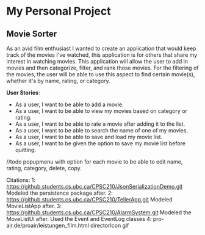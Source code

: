 # My Personal Project

## Movie Sorter

As an avid film enthusiast I wanted to create an application that 
would keep track of the movies I've watched, this application is for others that share 
my interest in watching movies. This application will allow the user to add in movies and then 
categorize, filter, and rank those movies. For the filtering of the movies, 
the user will be able to use this aspect to find certain movie(s), whether it's by name, rating, or category.


 **User Stories**:
 - As a user, I want to be able to add a movie.
 - As a user, I want to be able to view my movies based on category or rating.
 - As a user, I want to be able to rate a movie after adding it to the list.
 - As a user, I want to be able to search the name of one of my movies.
 - As a user, I want to be able to save and load my movie list.
 - As a user, I want to be given the option to save my movie list before quitting.

//todo popupmenu with option for each movie to be able to edit name, rating, category, delete, copy.

Citations:
1: https://github.students.cs.ubc.ca/CPSC210/JsonSerializationDemo.git
    Modeled the persistence package after.
2: https://github.students.cs.ubc.ca/CPSC210/TellerApp.git
    Modeled MovieListApp after.
3: https://github.students.cs.ubc.ca/CPSC210/AlarmSystem.git
    Modeled the MoveListUi after. Used the Event and EventLog classes
4: pro-air.de/proair/leistungen_film.html
    directorIcon gif

